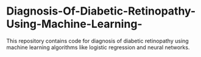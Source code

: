# Diagnosis-Of-Diabetic-Retinopathy-Using-Machine-Learning-
This repository contains code for diagnosis of diabetic retinopathy using machine learning algorithms like logistic regression and neural networks.
